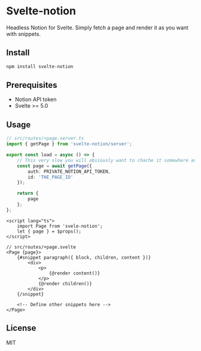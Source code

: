 # Svelte-notion

Headless Notion for Svelte.
Simply fetch a page and render it as you want with snippets.

## Install

```bash
npm install svelte-notion
```

## Prerequisites

- Notion API token
- Svelte >= 5.0

## Usage

```ts
// src/routes/+page.server.ts
import { getPage } from 'svelte-notion/server';

export const load = async () => {
	// This very slow you will obsiously want to chache it somewhere and make a custom SWR logic.
	const page = await getPage({
		auth: PRIVATE_NOTION_API_TOKEN,
		id: 'THE_PAGE_ID'
	});

	return {
		page
	};
};
```

```svelte
<script lang="ts">
	import Page from 'svele-notion';
	let { page } = $props();
</script>

// src/routes/+page.svelte
<Page {page}>
	{#snippet paragraph({ block, children, content })}
		<div>
			<p>
				{@render content()}
			</p>
			{@render children()}
		</div>
	{/snippet}

	<!-- Define other snippets here -->
</Page>
```

## License

MIT
